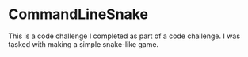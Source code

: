 # CommandLineSnake

This is a code challenge I completed as part of a code challenge. I was tasked with making a simple snake-like game.
